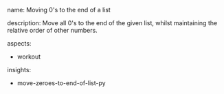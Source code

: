 name: Moving 0's to the end of a list

description: Move all 0's to the end of the given list, whilst maintaining the relative order of other numbers.

aspects:
  - workout

insights:
  - move-zeroes-to-end-of-list-py